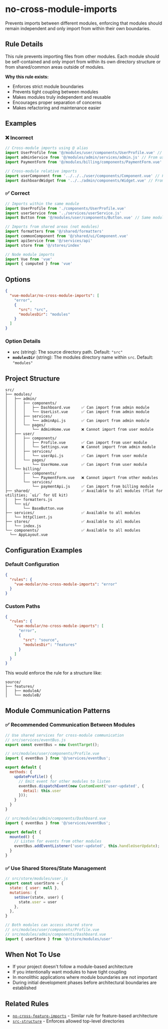 # no-cross-module-imports

Prevents imports between different modules, enforcing that modules should remain independent and only import from within their own boundaries.

## Rule Details

This rule prevents importing files from other modules. Each module should be self-contained and only import from within its own directory structure or from shared/common areas outside of modules.

**Why this rule exists:**

- Enforces strict module boundaries
- Prevents tight coupling between modules
- Makes modules truly independent and reusable
- Encourages proper separation of concerns
- Makes refactoring and maintenance easier

## Examples

### ❌ Incorrect

```javascript
// Cross-module imports using @ alias
import UserProfile from '@/modules/user/components/UserProfile.vue' // From admin module
import adminService from '@/modules/admin/services/admin.js' // From user module
import PaymentForm from '@/modules/billing/components/PaymentForm.vue' // From inventory module

// Cross-module relative imports
import userComponent from '../../../user/components/Component.vue' // From admin module
import dashboardWidget from '../../admin/components/Widget.vue' // From user module
```

### ✅ Correct

```javascript
// Imports within the same module
import UserProfile from './components/UserProfile.vue'
import userService from '../services/userService.js'
import Button from '@/modules/user/components/Button.vue' // Same module via @ alias

// Imports from shared areas (not modules)
import formatters from '@/shared/formatters'
import commonComponent from '@/shared/ui/Component.vue'
import apiService from '@/services/api'
import store from '@/stores/index'

// Node module imports
import Vue from 'vue'
import { computed } from 'vue'
```

## Options

```json
{
  "vue-modular/no-cross-module-imports": [
    "error",
    {
      "src": "src",
      "modulesDir": "modules"
    }
  ]
}
```

### Option Details

- **`src`** (string): The source directory path. Default: `"src"`
- **`modulesDir`** (string): The modules directory name within `src`. Default: `"modules"`

## Project Structure

```text
src/
├── modules/
│   ├── admin/
│   │   ├── components/
│   │   │   ├── Dashboard.vue     ✅ Can import from admin module
│   │   │   └── UserList.vue      ✅ Can import from admin module
│   │   ├── services/
│   │   │   └── adminApi.js       ✅ Can import from admin module
│   │   └── pages/
│   │       └── AdminHome.vue     ❌ Cannot import from user module
│   ├── user/
│   │   ├── components/
│   │   │   ├── Profile.vue       ✅ Can import from user module
│   │   │   └── Settings.vue      ❌ Cannot import from admin module
│   │   ├── services/
│   │   │   └── userApi.js        ✅ Can import from user module
│   │   └── pages/
│   │       └── UserHome.vue      ✅ Can import from user module
│   └── billing/
│       ├── components/
│       │   └── PaymentForm.vue   ❌ Cannot import from other modules
│       └── services/
│           └── paymentApi.js     ✅ Can import from billing module
├── shared/                       ✅ Available to all modules (flat for utilities; `ui/` for UI kit)
│   ├── formatters.js
│   └── ui/
│       └── BaseButton.vue
├── services/                     ✅ Available to all modules
│   └── httpClient.js
├── stores/                       ✅ Available to all modules
│   └── index.js
└── components/                   ✅ Available to all modules
  └── AppLayout.vue
```

## Configuration Examples

### Default Configuration

```json
{
  "rules": {
    "vue-modular/no-cross-module-imports": "error"
  }
}
```

### Custom Paths

```json
{
  "rules": {
    "vue-modular/no-cross-module-imports": [
      "error",
      {
        "src": "source",
        "modulesDir": "features"
      }
    ]
  }
}
```

This would enforce the rule for a structure like:

```text
source/
├── features/
│   ├── moduleA/
│   └── moduleB/
```

## Module Communication Patterns

### ✅ Recommended Communication Between Modules

```javascript
// Use shared services for cross-module communication
// src/services/eventBus.js
export const eventBus = new EventTarget();

// src/modules/user/components/Profile.vue
import { eventBus } from '@/services/eventBus';

export default {
  methods: {
    updateProfile() {
      // Emit event for other modules to listen
      eventBus.dispatchEvent(new CustomEvent('user-updated', {
        detail: this.user
      }));
    }
  }
}

// src/modules/admin/components/Dashboard.vue
import { eventBus } from '@/services/eventBus';

export default {
  mounted() {
    // Listen for events from other modules
    eventBus.addEventListener('user-updated', this.handleUserUpdate);
  }
}
```

### ✅ Use Shared Stores/State Management

```javascript
// src/store/modules/user.js
export const userStore = {
  state: { user: null },
  mutations: {
    setUser(state, user) {
      state.user = user
    },
  },
}

// Both modules can access shared store
// src/modules/user/components/Profile.vue
// src/modules/admin/components/Dashboard.vue
import { userStore } from '@/store/modules/user'
```

## When Not To Use

- If your project doesn't follow a module-based architecture
- If you intentionally want modules to have tight coupling
- In monolithic applications where module boundaries are not important
- During initial development phases before architectural boundaries are established

## Related Rules

- [`no-cross-feature-imports`](./no-cross-feature-imports.md) - Similar rule for feature-based architecture
- [`src-structure`](./src-structure.md) - Enforces allowed top-level directories

